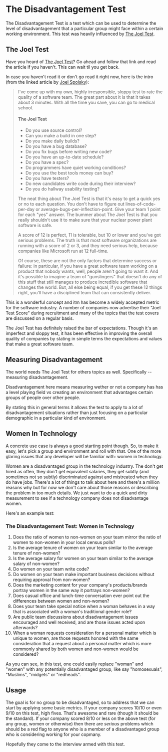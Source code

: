 # The Disadvantagement Test

The Disadvantagement Test is a test which can be used to determine the level of disadvantagement that a particular group might face within a certain working environment. This test was heavily influenced by [The Joel Test](http://www.joelonsoftware.com/articles/fog0000000043.html).

## The Joel Test
Have you heard of [The Joel Test](http://www.joelonsoftware.com/articles/fog0000000043.html)? Go ahead and follow that link and read the article if you haven't. This can wait til you get back. 

In case you haven't read it or don't go read it right now, here is the intro (from the linked article by [Joel Spolsky](http://joelonsoftware.com)):

> I've come up with my own, highly irresponsible, sloppy test to rate the quality of a software team. The great part about it is that it takes about 3 minutes. With all the time you save, you can go to medical school.
>
>
>  
> #### The Joel Test
>
>* Do you use source control?
>* Can you make a build in one step?
>* Do you make daily builds?
>* Do you have a bug database?
>* Do you fix bugs before writing new code?
>* Do you have an up-to-date schedule?
>* Do you have a spec?
>* Do programmers have quiet working conditions?
>* Do you use the best tools money can buy?
>* Do you have testers?
>* Do new candidates write code during their interview?
>* Do you do hallway usability testing?
>
>
>The neat thing about The Joel Test is that it's easy to get a quick yes or no to each question. You don't have to figure out lines-of-code-per-day or average-bugs-per-inflection-point. Give your team 1 point for each "yes" answer. The bummer about The Joel Test is that you really shouldn't use it to make sure that your nuclear power plant software is safe.
>
>A score of 12 is perfect, 11 is tolerable, but 10 or lower and you've got serious problems. The truth is that most software organizations are running with a score of 2 or 3, and they need serious help, because companies like Microsoft run at 12 full-time. 
>
>Of course, these are not the only factors that determine success or failure: in particular, if you have a great software team working on a product that nobody wants, well, people aren't going to want it. And it's possible to imagine a team of "gunslingers" that doesn't do any of this stuff that still manages to produce incredible software that changes the world. But, all else being equal, if you get these 12 things right, you'll have a disciplined team that can consistently deliver.


This is a wonderful concept and itm has become a widely accepted metric for the software industry. A number of companies now advertise their "Joel Test Score" during recruitment and many of the topics that the test covers are discussed on a regular basis. 

The Joel Test has definitely raised the bar of expectations. Though it's an imperfect and sloppy test, it has been effective in improving the overall quality of companies by stating in simple terms the expectations and values that make a great software team. 

## Measuring Disadvantagement

The world needs The Joel Test for others topics as well. Specifically -- measuring disadvantagement. 

Disadvantagement here means measuring wether or not a company has has a level playing field vs creating an environment that advantages certain groups of people over other people. 


By stating this in general terms it allows the test to apply to a lot of disadvantagement situations rather than just focusing on a particular demographic in a particular kind of environment.

## Women In Technology 

A concrete use case is always a good starting point though. So, to make it easy, let's pick a group and environment and roll with that. One of the more glaring issues that any developer will be familiar with: women in technology. 

Women are a disadvantaged group in the technology industry. The don't get hired as often, they don't get equivalent salaries, they get subtly (and sometimes not so subtly) discriminated against and mistreated when they do have jobs. There's a lot of things to talk about here and there's a million reasons why but for now we don't care about those reasons or describing the problem in too much details. We just want to do a quick and dirty measurement to see if a technology company does not disadvantage women. 

Here's an example test:

### The Disadvantagement Test: Women in Technology

1. Does the ratio of women to non-women on your team mirror the ratio of women to non-women in your local census polls?
2. Is the average tenure of women on your team similar to the average tenure of non-women? 
3. Is the average salary for women on your team similar to the average salary of non-women?
4. Do women on your team write code? 
5. Do women on your team make important business decisions without requiring approval from non-women?
6. Does the marketing content for your company's products/brands portray women in the same way it portrays non-women?
7. Does casual office and lunch-time conversation ever point out the differences between women and non-women?
8. Does your team take special notice when a woman behaves in a way that is associated with a woman's traditional gender role?
9. Are public team discussions about disadvantagement issues encouraged and well received, and are those issues acted upon afterwards?
10. When a woman requests consideration for a personal matter which is unique to women, are those requests honored with the same consideration that a request about a personal matter which is more commonly shared by both women and non-women would be considered?


As you can see, in this test, one could easily replace "woman" and "women" with any potentially disadvantaged group, like say "homosexuals", "Muslims", "midgets" or "redheads".

## Usage

The goal is for no group to be disadvantaged, so to address that we can start by applying some basic metrics. If your company scores 10/10 or even 9/10 on this test, high fives. That's awesome and rare (though it should be the standard). If your company scored 8/10 or less on the above test (for any group, women or otherwise) then there are *serious* problems which should be a red flag to anyone who is a member of a disadvantaged group who is considering working for your copmany.

Hopefully they come to the interview armed with this test.

